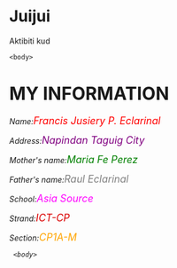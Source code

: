 # Juijui
Aktibiti kud

<html>
    
    <body>
        
   <h1><font size="6"><b>MY INFORMATION</b></font></h1>   
     <p><em>Name:</em><font size="4" color="red"><em>Francis Jusiery P. Eclarinal</font></p>
     <p><em>Address:</em><font color="purple" size="4">Napindan Taguig City</font></p>  
     <p><em>Mother's name:</em><font color="green" size="4">Maria Fe Perez</font></p> 
     <p><em>Father's name:</em><font color="gray" size="4">Raul Eclarinal</font></p>
     <p><em>School:</em><font color="magenta" size="4">Asia Source</font></p>
     <p><em>Strand:</em><font color="dark pink" size="4">ICT-CP</font></p>
     <p><em>Section:</em><font color="orange" size="4">CP1A-M</font></p>
        
        
     <body>
</html>
